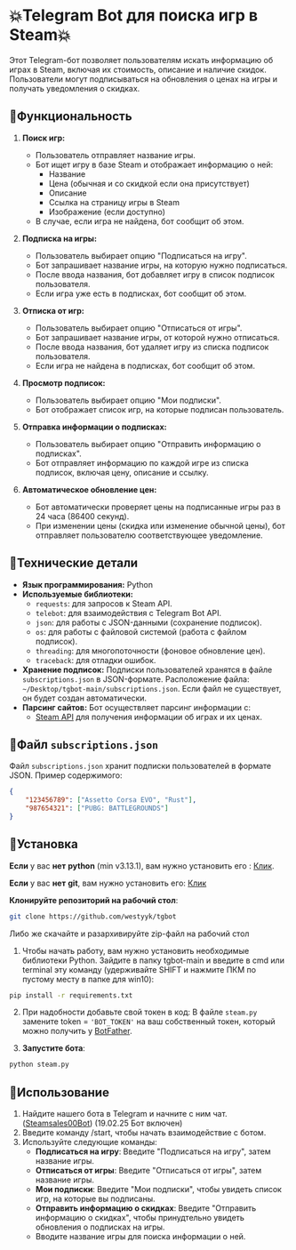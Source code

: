 # 💥Telegram Bot для поиска игр в Steam💥

Этот Telegram-бот позволяет пользователям искать информацию об играх в Steam, включая их стоимость, описание и наличие скидок. Пользователи могут подписываться на обновления о ценах на игры и получать уведомления о скидках.

## 📌Функциональность

1.  **Поиск игр:**
    *   Пользователь отправляет название игры.
    *   Бот ищет игру в базе Steam и отображает информацию о ней:
        *   Название
        *   Цена (обычная и со скидкой если она присутствует)
        *   Описание
        *   Ссылка на страницу игры в Steam
        *   Изображение (если доступно)
    *   В случае, если игра не найдена, бот сообщит об этом.

2.  **Подписка на игры:**
    *   Пользователь выбирает опцию "Подписаться на игру".
    *   Бот запрашивает название игры, на которую нужно подписаться.
    *   После ввода названия, бот добавляет игру в список подписок пользователя.
    *   Если игра уже есть в подписках, бот сообщит об этом.

3.  **Отписка от игр:**
    *   Пользователь выбирает опцию "Отписаться от игры".
    *   Бот запрашивает название игры, от которой нужно отписаться.
    *   После ввода названия, бот удаляет игру из списка подписок пользователя.
    *   Если игра не найдена в подписках, бот сообщит об этом.

4.  **Просмотр подписок:**
    *   Пользователь выбирает опцию "Мои подписки".
    *   Бот отображает список игр, на которые подписан пользователь.

5.  **Отправка информации о подписках:**
    *   Пользователь выбирает опцию "Отправить информацию о подписках".
    *   Бот отправляет информацию по каждой игре из списка подписок, включая цену, описание и ссылку.

6.  **Автоматическое обновление цен:**
    *   Бот автоматически проверяет цены на подписанные игры раз в 24 часа (86400 секунд).
    *   При изменении цены (скидка или изменение обычной цены), бот отправляет пользователю соответствующее уведомление.
  
## 📌Технические детали

*   **Язык программирования:** Python
*   **Используемые библиотеки:**
    *   `requests`: для запросов к Steam API.
    *   `telebot`: для взаимодействия с Telegram Bot API.
    *   `json`: для работы с JSON-данными (сохранение подписок).
    *   `os`: для работы с файловой системой (работа с файлом подписок).
    *   `threading`: для многопоточности (фоновое обновление цен).
    *   `traceback`: для отладки ошибок.
*   **Хранение подписок:** Подписки пользователей хранятся в файле `subscriptions.json` в JSON-формате. Расположение файла: `~/Desktop/tgbot-main/subscriptions.json`.  Если файл не существует, он будет создан автоматически.
*   **Парсинг сайтов:** Бот осуществляет парсинг информации с:
    *   [Steam API](https://developer.valvesoftware.com/wiki/Steam_Web_API) для получения информации об играх и их ценах.

## 📌Файл `subscriptions.json`

Файл `subscriptions.json` хранит подписки пользователей в формате JSON.  Пример содержимого:

```json
{
    "123456789": ["Assetto Corsa EVO", "Rust"],
    "987654321": ["PUBG: BATTLEGROUNDS"]
}
```
## 📌Установка

**Если** у вас **нет** **python** (min v3.13.1), вам нужно установить его : <a href=https://www.python.org/downloads/>Клик</a>.

**Eсли** у вас **нет** **git**, вам нужно установить его: <a href=https://git-scm.com/downloads/>Клик</a>

**Клонируйте репозиторий на рабочий стол**:
```bash
git clone https://github.com/westyyk/tgbot
```
Либо же скачайте и разархивируйте zip-файл на рабочий стол

1. Чтобы начать работу, вам нужно установить необходимые библиотеки Python. Зайдите в папку tgbot-main и введите в cmd или terminal эту команду (удерживайте SHIFT и нажмите ПКМ по пустому месту в папке для win10): 
```bash
pip install -r requirements.txt
```
2. При надобности добавьте свой токен в код: В файле ```steam.py``` замените token = ```'BOT_TOKEN'``` на ваш собственный токен, который можно получить у <a href=https://t.me/BotFather>BotFather</a>.

3. **Запустите бота**:
```bash
python steam.py
```
## 📌Использование

1. Найдите нашего бота в Telegram и начните с ним чат. (<a href=https://t.me/Steamsales00Bot>Steamsales00Bot</a>) (19.02.25 Бот включен)
2. Введите команду /start, чтобы начать взаимодействие с ботом.
3. Используйте следующие команды:
   - **Подписаться на игру**: Введите "Подписаться на игру", затем название игры.
   - **Отписаться от игры**: Введите "Отписаться от игры", затем название игры.
   - **Мои подписки**: Введите "Мои подписки", чтобы увидеть список игр, на которые вы подписаны.
   - **Отправить информацию о скидках**: Введите "Отправить информацию о скидках", чтобы принудтельно увидеть обновления о подписках на игры.
   - Вводите название игры для поиска информации о ней.

